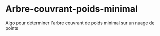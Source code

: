 # Arbre-couvrant-poids-minimal
Algo pour déterminer l'arbre couvrant de poids minimal sur un nuage de points
